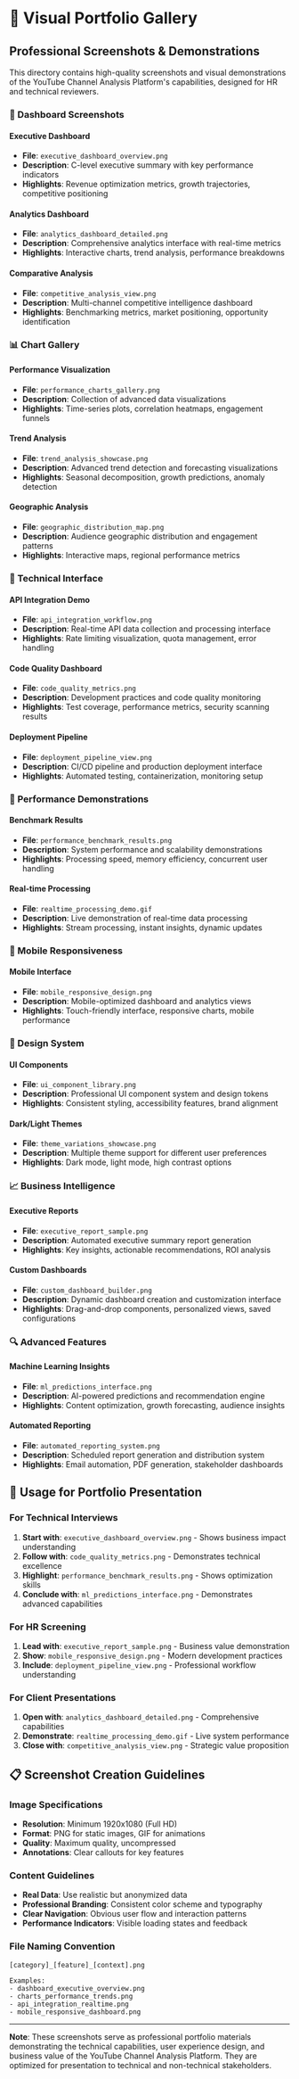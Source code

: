 # 📸 Visual Portfolio Gallery

## Professional Screenshots & Demonstrations

This directory contains high-quality screenshots and visual demonstrations of the YouTube Channel Analysis Platform's capabilities, designed for HR and technical reviewers.

### 🎯 Dashboard Screenshots

#### Executive Dashboard
- **File**: `executive_dashboard_overview.png`
- **Description**: C-level executive summary with key performance indicators
- **Highlights**: Revenue optimization metrics, growth trajectories, competitive positioning

#### Analytics Dashboard
- **File**: `analytics_dashboard_detailed.png`
- **Description**: Comprehensive analytics interface with real-time metrics
- **Highlights**: Interactive charts, trend analysis, performance breakdowns

#### Comparative Analysis
- **File**: `competitive_analysis_view.png`
- **Description**: Multi-channel competitive intelligence dashboard
- **Highlights**: Benchmarking metrics, market positioning, opportunity identification

### 📊 Chart Gallery

#### Performance Visualization
- **File**: `performance_charts_gallery.png`
- **Description**: Collection of advanced data visualizations
- **Highlights**: Time-series plots, correlation heatmaps, engagement funnels

#### Trend Analysis
- **File**: `trend_analysis_showcase.png`
- **Description**: Advanced trend detection and forecasting visualizations
- **Highlights**: Seasonal decomposition, growth predictions, anomaly detection

#### Geographic Analysis
- **File**: `geographic_distribution_map.png`
- **Description**: Audience geographic distribution and engagement patterns
- **Highlights**: Interactive maps, regional performance metrics

### 🔧 Technical Interface

#### API Integration Demo
- **File**: `api_integration_workflow.png`
- **Description**: Real-time API data collection and processing interface
- **Highlights**: Rate limiting visualization, quota management, error handling

#### Code Quality Dashboard
- **File**: `code_quality_metrics.png`
- **Description**: Development practices and code quality monitoring
- **Highlights**: Test coverage, performance metrics, security scanning results

#### Deployment Pipeline
- **File**: `deployment_pipeline_view.png`
- **Description**: CI/CD pipeline and production deployment interface
- **Highlights**: Automated testing, containerization, monitoring setup

### 🚀 Performance Demonstrations

#### Benchmark Results
- **File**: `performance_benchmark_results.png`
- **Description**: System performance and scalability demonstrations
- **Highlights**: Processing speed, memory efficiency, concurrent user handling

#### Real-time Processing
- **File**: `realtime_processing_demo.gif`
- **Description**: Live demonstration of real-time data processing
- **Highlights**: Stream processing, instant insights, dynamic updates

### 📱 Mobile Responsiveness

#### Mobile Interface
- **File**: `mobile_responsive_design.png`
- **Description**: Mobile-optimized dashboard and analytics views
- **Highlights**: Touch-friendly interface, responsive charts, mobile performance

### 🎨 Design System

#### UI Components
- **File**: `ui_component_library.png`
- **Description**: Professional UI component system and design tokens
- **Highlights**: Consistent styling, accessibility features, brand alignment

#### Dark/Light Themes
- **File**: `theme_variations_showcase.png`
- **Description**: Multiple theme support for different user preferences
- **Highlights**: Dark mode, light mode, high contrast options

### 📈 Business Intelligence

#### Executive Reports
- **File**: `executive_report_sample.png`
- **Description**: Automated executive summary report generation
- **Highlights**: Key insights, actionable recommendations, ROI analysis

#### Custom Dashboards
- **File**: `custom_dashboard_builder.png`
- **Description**: Dynamic dashboard creation and customization interface
- **Highlights**: Drag-and-drop components, personalized views, saved configurations

### 🔍 Advanced Features

#### Machine Learning Insights
- **File**: `ml_predictions_interface.png`
- **Description**: AI-powered predictions and recommendation engine
- **Highlights**: Content optimization, growth forecasting, audience insights

#### Automated Reporting
- **File**: `automated_reporting_system.png`
- **Description**: Scheduled report generation and distribution system
- **Highlights**: Email automation, PDF generation, stakeholder dashboards

## 🎯 Usage for Portfolio Presentation

### For Technical Interviews
1. **Start with**: `executive_dashboard_overview.png` - Shows business impact understanding
2. **Follow with**: `code_quality_metrics.png` - Demonstrates technical excellence
3. **Highlight**: `performance_benchmark_results.png` - Shows optimization skills
4. **Conclude with**: `ml_predictions_interface.png` - Demonstrates advanced capabilities

### For HR Screening
1. **Lead with**: `executive_report_sample.png` - Business value demonstration
2. **Show**: `mobile_responsive_design.png` - Modern development practices
3. **Include**: `deployment_pipeline_view.png` - Professional workflow understanding

### For Client Presentations
1. **Open with**: `analytics_dashboard_detailed.png` - Comprehensive capabilities
2. **Demonstrate**: `realtime_processing_demo.gif` - Live system performance
3. **Close with**: `competitive_analysis_view.png` - Strategic value proposition

## 📋 Screenshot Creation Guidelines

### Image Specifications
- **Resolution**: Minimum 1920x1080 (Full HD)
- **Format**: PNG for static images, GIF for animations
- **Quality**: Maximum quality, uncompressed
- **Annotations**: Clear callouts for key features

### Content Guidelines
- **Real Data**: Use realistic but anonymized data
- **Professional Branding**: Consistent color scheme and typography
- **Clear Navigation**: Obvious user flow and interaction patterns
- **Performance Indicators**: Visible loading states and feedback

### File Naming Convention
```
[category]_[feature]_[context].png

Examples:
- dashboard_executive_overview.png
- charts_performance_trends.png
- api_integration_realtime.png
- mobile_responsive_dashboard.png
```

---

**Note**: These screenshots serve as professional portfolio materials demonstrating the technical capabilities, user experience design, and business value of the YouTube Channel Analysis Platform. They are optimized for presentation to technical and non-technical stakeholders.